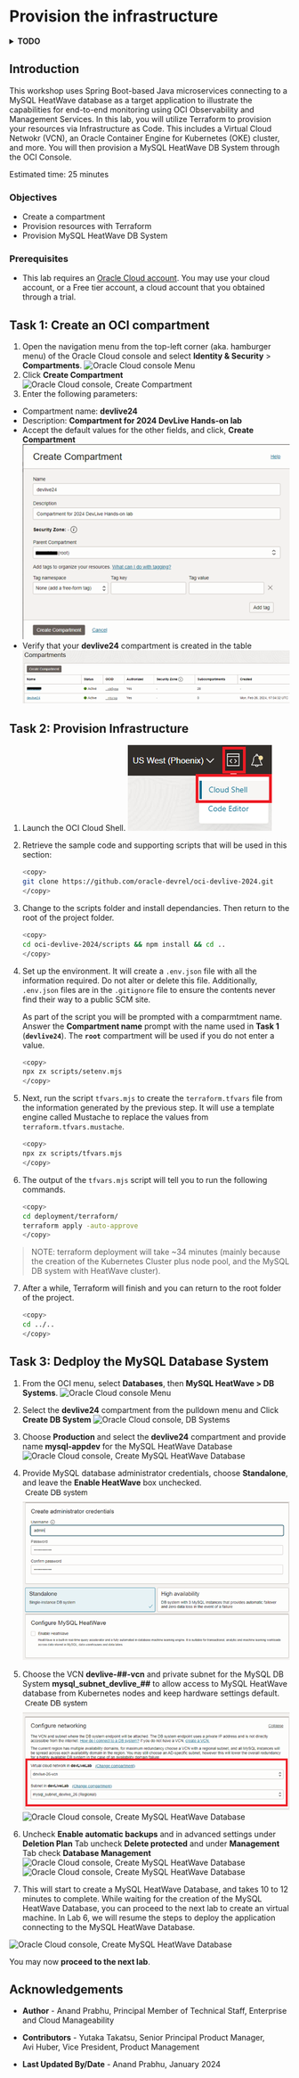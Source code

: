 # Provision the infrastructure

<details><summary><b>TODO</b></summary>

- Deploy **Spring Boot App** with MySQL connectivity
- Deploy a Checker (busybox) pod to run **cURL** commands to check the Spring Boot application.
- Store scripts and deployment code separately from markdown - include instructions to retrieve.

</details>

## Introduction

This workshop uses Spring Boot-based Java microservices connecting to a MySQL HeatWave database as a target application to illustrate the capabilities for end-to-end monitoring using OCI Observability and Management Services. In this lab, you will utilize Terraform to provision your resources via Infrastructure as Code. This includes a Virtual Cloud Netwokr (VCN), an Oracle Container Engine for Kubernetes (OKE) cluster, and more. You will then provision a MySQL HeatWave DB System through the OCI Console.

Estimated time: 25 minutes

### Objectives

* Create a compartment
* Provision resources with Terraform
* Provision MySQL HeatWave DB System

### Prerequisites

* This lab requires an [Oracle Cloud account](https://www.oracle.com/cloud/free/). You may use your cloud account, or a Free tier account, a cloud account that you obtained through a trial.


## Task 1: Create an OCI compartment

1. Open the navigation menu from the top-left corner (aka. hamburger menu) of the Oracle Cloud console and select **Identity & Security** > **Compartments**.
	![Oracle Cloud console Menu](images/1-1-compartments.png " ")
2. Click **Create Compartment**
	![Oracle Cloud console, Create Compartment](images/1-2-compartments.png " ")
3. Enter the following parameters:
*	Compartment name: **devlive24**
*	Description: **Compartment for 2024 DevLive Hands-on lab**
*	Accept the default values for the other fields, and click, **Create Compartment**
	![Oracle Cloud console, Create Compartment](images/1-3-compartments.png " ")
*	Verify that your **devlive24** compartment is created in the table
	![Oracle Cloud console, Create Compartment](images/1-4-compartments.png " ")

## Task 2: Provision Infrastructure

1. Launch the OCI Cloud Shell.
   ![OCI Cloud Shell](images/cloud-shell.png " ")
2. Retrieve the sample code and supporting scripts that will be used in this section:

      ```bash
      <copy>
      git clone https://github.com/oracle-devrel/oci-devlive-2024.git
      </copy>
      ```
3. Change to the scripts folder and install dependancies. Then return to the root of the project folder.

      ```bash
      <copy>
      cd oci-devlive-2024/scripts && npm install && cd ..
      </copy>
      ```
4. Set up the environment. It will create a `.env.json` file with all the information required. Do not alter or delete this file. Additionally, `.env.json` files are in the `.gitignore` file to ensure the contents never find their way to a public SCM site.

   As part of the script you will be prompted with a comparmtment name. Answer the **Compartment name** prompt with the name used in **Task 1** (**`devlive24`**). The **`root`** compartment will be used if you do not enter a value.

      ```bash
      <copy>
      npx zx scripts/setenv.mjs
      </copy>
      ```

5. Next, run the script `tfvars.mjs` to create the `terraform.tfvars` file from the information generated by the previous step. It will use a template engine called Mustache to replace the values from `terraform.tfvars.mustache`.

      ```bash
      <copy>
      npx zx scripts/tfvars.mjs
      </copy>
      ```

6. The output of the `tfvars.mjs` script will tell you to run the following commands.

      ```bash
      <copy>
      cd deployment/terraform/
      terraform apply -auto-approve
      </copy>
      ```

> NOTE: terraform deployment will take ~34 minutes (mainly because the creation of the Kubernetes Cluster plus node pool, and the MySQL DB system with HeatWave cluster).

7. After a while, Terraform will finish and you can return to the root folder of the project.

      ```bash
      <copy>
      cd ../..
      </copy>
      ```

## Task 3: Dedploy the MySQL Database System

1.	From the OCI menu, select **Databases**, then **MySQL HeatWave > DB Systems**.
	![Oracle Cloud console Menu](images/1-1-mysqlheatwave.png " ")

2. Select the **devlive24** compartment from the pulldown menu and Click **Create DB System**
	![Oracle Cloud console, DB Systems](images/1-2-mysqlheatwave.png " ")

3.	Choose **Production** and select the **devlive24** compartment and provide name **mysql-appdev**  for the MySQL HeatWave Database
  ![Oracle Cloud console, Create MySQL HeatWave Database](images/1-3-mysqlheatwave.png " ")

4. Provide MySQL database administrator credentials, choose **Standalone**, and leave the **Enable HeatWave** box unchecked.
  ![Oracle Cloud console, Create MySQL HeatWave Database](images/1-4-mysqlheatwave.png " ")

5. Choose the VCN **devlive-##-vcn** and private subnet for the MySQL DB System **mysql_subnet_devlive_##** to allow access to MySQL HeatWave database from Kubernetes nodes and keep hardware settings default.  
  ![Oracle Cloud console, Create MySQL HeatWave Database](images/1-5-mysqlheatwave.png " ")
  ![Oracle Cloud console, Create MySQL HeatWave Database](images/1-6-mysqlheatwave.png " ")

6. Uncheck **Enable automatic backups** and in advanced settings under **Deletion Plan** Tab uncheck **Delete protected** and under  **Management** Tab check **Database Management**
  ![Oracle Cloud console, Create MySQL HeatWave Database](images/1-7-mysqlheatwave.png " ")
  ![Oracle Cloud console, Create MySQL HeatWave Database](images/1-8-mysqlheatwave.png " ")

7. This will start to create a MySQL HeatWave Database, and takes 10 to 12 minutes to complete. While waiting for the creation of the MySQL HeatWave Database, you can proceed to the next lab to create an virtual machine. In Lab 6, we will resume the steps to deploy the application connecting to the MySQL HeatWave Database.

  ![Oracle Cloud console, Create MySQL HeatWave Database](images/1-9-mysqlheatwave.png " ")


You may now **proceed to the next lab**.

## Acknowledgements

* **Author** - Anand Prabhu, Principal Member of Technical Staff, Enterprise and Cloud Manageability
- **Contributors** -
Yutaka Takatsu, Senior Principal Product Manager,  
Avi Huber, Vice President, Product Management
* **Last Updated By/Date** - Anand Prabhu, January 2024